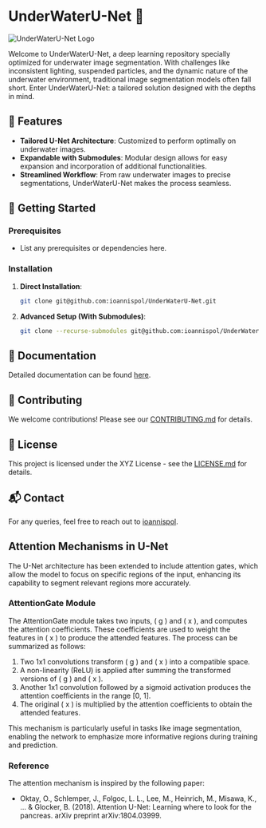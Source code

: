 
# UnderWaterU-Net 🌊

![UnderWaterU-Net Logo](path_to_my_logo.png) 
<!-- Replace with a logo in the path here. -->

Welcome to UnderWaterU-Net, a deep learning repository specially optimized for underwater image segmentation. With challenges like inconsistent lighting, suspended particles, and the dynamic nature of the underwater environment, traditional image segmentation models often fall short. Enter UnderWaterU-Net: a tailored solution designed with the depths in mind.

## 🌟 Features

- **Tailored U-Net Architecture**: Customized to perform optimally on underwater images.
- **Expandable with Submodules**: Modular design allows for easy expansion and incorporation of additional functionalities.
- **Streamlined Workflow**: From raw underwater images to precise segmentations, UnderWaterU-Net makes the process seamless.

## 🚀 Getting Started

### Prerequisites

- List any prerequisites or dependencies here.

### Installation

1. **Direct Installation**:
   ```bash
   git clone git@github.com:ioannispol/UnderWaterU-Net.git
   ```

2. **Advanced Setup (With Submodules)**:
   ```bash
   git clone --recurse-submodules git@github.com:ioannispol/UnderWaterU-Net.git
   ```

## 📖 Documentation

Detailed documentation can be found [here](link_to_your_documentation). 
<!-- Replace with a link to your documentation if you have it. -->

## 🤝 Contributing

We welcome contributions! Please see our [CONTRIBUTING.md](link_to_contributing_guide) for details. 
<!-- Replace with a link to your contributing guide if you have it. -->

## 📜 License

This project is licensed under the XYZ License - see the [LICENSE.md](link_to_license) for details. 
<!-- Replace with a link to your license file and mention the type of license you're using. -->

## 📬 Contact

For any queries, feel free to reach out to [ioannispol](mailto:your_email@example.com). 
<!-- Replace with your email or contact details. -->

## Attention Mechanisms in U-Net

The U-Net architecture has been extended to include attention gates, which allow the model to focus on specific regions of the input, enhancing its capability to segment relevant regions more accurately.

### AttentionGate Module

The AttentionGate module takes two inputs, \( g \) and \( x \), and computes the attention coefficients. These coefficients are used to weight the features in \( x \) to produce the attended features. The process can be summarized as follows:

1. Two 1x1 convolutions transform \( g \) and \( x \) into a compatible space.
2. A non-linearity (ReLU) is applied after summing the transformed versions of \( g \) and \( x \).
3. Another 1x1 convolution followed by a sigmoid activation produces the attention coefficients in the range [0, 1].
4. The original \( x \) is multiplied by the attention coefficients to obtain the attended features.

This mechanism is particularly useful in tasks like image segmentation, enabling the network to emphasize more informative regions during training and prediction.

### Reference

The attention mechanism is inspired by the following paper:
- Oktay, O., Schlemper, J., Folgoc, L. L., Lee, M., Heinrich, M., Misawa, K., ... & Glocker, B. (2018). Attention U-Net: Learning where to look for the pancreas. arXiv preprint arXiv:1804.03999.

